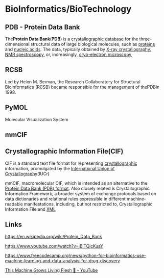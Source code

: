# BioInformatics/BioTechnology

## PDB - Protein Data Bank

The**Protein Data Bank**(**PDB**) is a [crystallographic database](https://en.wikipedia.org/wiki/Crystallographic_database) for the three-dimensional structural data of large biological molecules, such as [proteins](https://en.wikipedia.org/wiki/Protein) and [nucleic acids](https://en.wikipedia.org/wiki/Nucleic_acid). The data, typically obtained by [X-ray crystallography](https://en.wikipedia.org/wiki/X-ray_crystallography), [NMR spectroscopy](https://en.wikipedia.org/wiki/Nuclear_magnetic_resonance_spectroscopy_of_proteins), or, increasingly, [cryo-electron microscopy](https://en.wikipedia.org/wiki/Cryo-electron_microscopy),

## RCSB

Led by Helen M. Berman, the Research Collaboratory for Structural Bioinformatics (RCSB) became responsible for the management of thePDBin 1998.

## PyMOL

Molecular Visualization System

## mmCIF

## Crystallographic Information File(CIF)

CIF is a standard text file format for representing [crystallographic](https://en.wikipedia.org/wiki/Crystallographic) information, promulgated by the [International Union of Crystallography](https://en.wikipedia.org/wiki/International_Union_of_Crystallography)(IUCr)

mmCIF, macromolecular CIF, which is intended as an alternative to the [Protein Data Bank (PDB) format](https://en.wikipedia.org/wiki/Protein_Data_Bank_(file_format)). Also closely related is Crystallographic Information Framework, a broader system of exchange protocols based on data dictionaries and relational rules expressible in different machine-readable manifestations, including, but not restricted to, Crystallographic Information File and [XML](https://en.wikipedia.org/wiki/XML)

## Links

https://en.wikipedia.org/wiki/Protein_Data_Bank

https://www.youtube.com/watch?v=jBlTQjcKuaY

https://www.freecodecamp.org/news/python-for-bioinformatics-use-machine-learning-and-data-analysis-for-drug-discovery

[This Machine Grows Living Flesh 🥩 - YouTube](https://www.youtube.com/watch?v=Z_ZGq8Tah0k)

